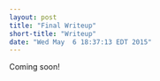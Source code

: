 ```yaml
---
layout: post
title: "Final Writeup"
short-title: "Writeup"
date: "Wed May  6 18:37:13 EDT 2015"
---
```


Coming soon!
